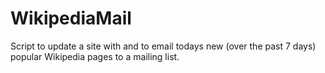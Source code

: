WikipediaMail
=============

Script to update a site with and to email todays new (over the past 7 days) popular Wikipedia pages to a mailing list. 


